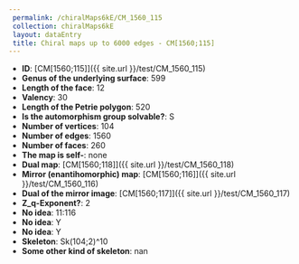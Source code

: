 ```yaml
--- 
 permalink: /chiralMaps6kE/CM_1560_115 
 collection: chiralMaps6kE
 layout: dataEntry
 title: Chiral maps up to 6000 edges - CM[1560;115]
---
```


- **ID**: [CM[1560;115]]({{ site.url }}/test/CM_1560_115)
- **Genus of the underlying surface**: 599
- **Length of the face**: 12
- **Valency**: 30
- **Length of the Petrie polygon**: 520
- **Is the automorphism group solvable?**: S
- **Number of vertices**: 104
- **Number of edges**: 1560
- **Number of faces**: 260
- **The map is self-**: none
- **Dual map**: [CM[1560;118]]({{ site.url }}/test/CM_1560_118)
- **Mirror (enantihomorphic) map**: [CM[1560;116]]({{ site.url }}/test/CM_1560_116)
- **Dual of the mirror image**: [CM[1560;117]]({{ site.url }}/test/CM_1560_117)
- **Z_q-Exponent?**: 2
- **No idea**:  11:116
- **No idea**: Y
- **No idea**: Y
- **Skeleton**: Sk(104;2)^10
- **Some other kind of skeleton**: nan
